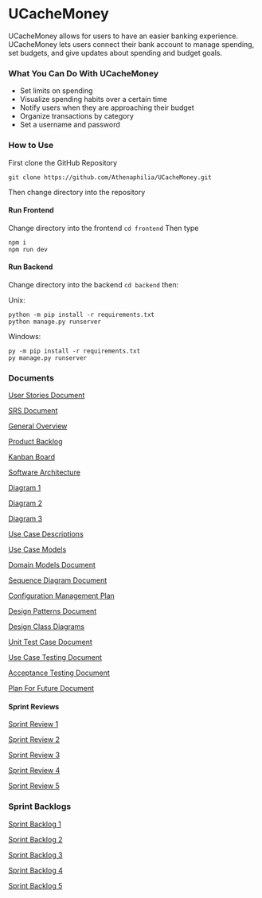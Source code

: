 
# UCacheMoney
UCacheMoney allows for users to have an easier banking experience. UCacheMoney lets users connect their bank account to manage spending, set budgets, and give updates about spending and budget goals.

### What You Can Do With UCacheMoney
 - Set limits on spending
 - Visualize spending habits over a certain time
 - Notify users when they are approaching their budget 
 - Organize transactions by category 
 - Set a username and password
### How to Use
First clone the GitHub Repository
```
git clone https://github.com/Athenaphilia/UCacheMoney.git
```
Then change directory into the repository

#### Run Frontend

Change directory into the frontend `cd frontend`
Then type 
```
npm i
npm run dev
```

#### Run Backend

Change directory into the backend `cd backend` then:

Unix:
```
python -m pip install -r requirements.txt
python manage.py runserver
```
Windows:
```
py -m pip install -r requirements.txt
py manage.py runserver
```

### Documents

[User Stories Document](https://docs.google.com/document/d/1NxMeZiN6YVAqbtXbeFMkOdoJihsm9GbF6HwnRRQbW4o/edit?usp=sharing)

[SRS Document](https://docs.google.com/document/d/14fgQ0AwsQVTAxBBHwCJlFB6ag8yT-BruFjg6DEkIlVU/edit?usp=sharing)

[General Overview](https://docs.google.com/document/d/1LzCNA0ghvf35a_ousWIhqGxSMrdQHxF9qWZdXXDsp2A/edit?usp=sharing)

[Product Backlog](https://docs.google.com/spreadsheets/d/1B0ROaNWCcYXQJFtDmBq3dkEd729iXnHrc0MA3zfctGY/edit?usp=sharing)

[Kanban Board](https://ucachemoney.atlassian.net/jira/software/projects/UC/boards/1)

[Software Architecture](https://docs.google.com/document/d/1kkVievL4w0thyH3v6MvUu1tNmIfev0xK9xj8Farmq9g/edit?usp=sharing)

[Diagram 1](https://docs.google.com/drawings/d/1PjRRNEtDnzv8zqqUp-U67hSeJL0HGEgmZKyguk2Ewj4/edit?usp=sharing)

[Diagram 2](https://docs.google.com/drawings/d/1bUWcaJPXKHvPZfrCoygyHk-w5gOwBFlfu9fcUmdJ7JU/edit?usp=sharing)

[Diagram 3](https://docs.google.com/drawings/d/1jbtbs6Wip2cDHfVfKPKBKF5fKXBWSOWCjc_CO8RZXug/edit)

[Use Case Descriptions](https://docs.google.com/document/d/1mJuGIL1OaP2xNTJvX3snzgPoisSpK0HQskqPQ04nJP4/edit?usp=sharing)

[Use Case Models](https://docs.google.com/spreadsheets/d/1r7Wg-WxPTgJbKkrACLDuenPo2CIMZU7mQ8romB3dwV8/edit?usp=sharing)

[Domain Models Document](https://docs.google.com/document/d/1PtCjGkK69H1xE3ymrIIweRMRuiXzd1zxuI6dl_Uqj_w/edit)

[Sequence Diagram Document](https://docs.google.com/document/d/1yEh9zV-HIeAe3J5q3g-41aKqhrKk-SvqcYPNLY2LuTc/edit)

[Configuration Management Plan](https://docs.google.com/document/d/1EcZglRj0Z-DuN3hqywogERWjocxFHNjqQyUkpPzqQbo/edit?usp=sharing)

[Design Patterns Document](https://docs.google.com/document/d/1EGL_DOtcTzFc3odHRod8aukcR28bmnRootjwShHcGx8/edit?usp=sharing)

[Design Class Diagrams](https://docs.google.com/document/d/1RjtTqFcLP4ylUZ-2BzgE--jzeQ9OvnQpidWY6xLHOoU/edit?usp=sharing)

[Unit Test Case Document](https://docs.google.com/document/d/1AMNRWEFizfFgh5tX-YTS2JvXknQJHDJGj3kWMS6PPOg/edit?usp=sharing)

[Use Case Testing Document](https://docs.google.com/document/d/1kAJbbSOzS4tWC5NwqQEQBzT_XieLfECWSJNbG3nRtrw/edit?usp=sharing)

[Acceptance Testing Document](https://docs.google.com/document/d/1Le4IZyhkkVqQ7lgzC2Tkndl7Mwy2TdtBexye3l79UsY/edit?usp=sharing)

[Plan For Future Document](https://docs.google.com/document/d/14EY6KgN-CrfE4XwZAaDmpuDLLsL9-kNW3m2CvsJvEUs/edit?usp=sharing)

#### Sprint Reviews

[Sprint Review 1](https://docs.google.com/document/d/1S-Inb7vUO44_-xs_tV-LM6QJpmTzbaJD1HKaGt4Isag/edit?usp=sharing)

[Sprint Review 2](https://docs.google.com/document/d/1L69Nvk2YkJ5vmZ2vh3craQO-hxdCcXN3SRD8E6UTM0c/edit?usp=sharing)

[Sprint Review 3](https://docs.google.com/document/d/1Yx03uRsbZC9cNapA1ytxfPZ0w0sQEycc7BFE5HC1Hu8/edit)

[Sprint Review 4](https://docs.google.com/document/d/1uWiDwELVXywDjpyQKtxmpj_rZUUIs_bAIfUTgo0CrhU/edit?usp=sharing)

[Sprint Review 5](https://docs.google.com/document/d/1miCE0u7ALWt0qXK5lPEBmC6CBiC8-U-NnDaJtEdXBL4/edit?usp=sharing)

### Sprint Backlogs

[Sprint Backlog 1](https://docs.google.com/spreadsheets/d/1_QNFerLnTcCecnEUlYT12kWTd5SogQ1OaE1KwEgU-v4/edit?usp=sharing)

[Sprint Backlog 2](https://docs.google.com/spreadsheets/d/1j1Nj3C-z1elPOffaTx_IdnYfya_O6-yKDZMX0aXQaB4/edit?usp=sharing)

[Sprint Backlog 3](https://docs.google.com/spreadsheets/d/1nA4btEHtsjy2wWIYY3zcfa8iY4hvj9c6e-8MBWxqEFg/edit?usp=sharing)

[Sprint Backlog 4](https://docs.google.com/spreadsheets/d/1JeCpgSOh6ObofbEtpMnO1_5AAUuPUZK5-CESi6oQxmo/edit?usp=sharing)

[Sprint Backlog 5](https://docs.google.com/spreadsheets/d/1fznkrZVdjQYtEwjofGe9DbLP_mV_WWvMLXhY0TrxZMc/edit?usp=sharing)

